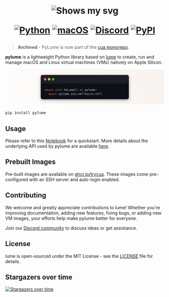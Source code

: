 <div align="center">
<h1>
  <div class="image-wrapper" style="display: inline-block;">
    <picture>
      <source media="(prefers-color-scheme: dark)" alt="logo" height="150" srcset="img/logo_white.png" style="display: block; margin: auto;">
      <source media="(prefers-color-scheme: light)" alt="logo" height="150" srcset="img/logo_black.png" style="display: block; margin: auto;">
      <img alt="Shows my svg">
    </picture>
  </div>

  [![Python](https://img.shields.io/badge/Python-333333?logo=python&logoColor=white&labelColor=333333)](#)
  [![macOS](https://img.shields.io/badge/macOS-000000?logo=apple&logoColor=F0F0F0)](#)
  [![Discord](https://img.shields.io/badge/Discord-%235865F2.svg?&logo=discord&logoColor=white)](https://discord.com/invite/mVnXXpdE85)
  [![PyPI](https://img.shields.io/pypi/v/pylume?color=333333)](https://pypi.org/project/pylume/)
</h1>
</div>

> **Archived** - PyLume is now part of the [cua monorepo](https://github.com/trycua/cua).

**pylume** is a lightweight Python library based on [lume](https://github.com/trycua/lume) to create, run and manage macOS and Linux virtual machines (VMs) natively on Apple Silicon.

<div align="center">
<img src="img/py.png" alt="lume-py">
</div>


```bash
pip install pylume
```

## Usage

Please refer to this [Notebook](./samples/nb.ipynb) for a quickstart. More details about the underlying API used by pylume are available [here](https://github.com/trycua/lume/docs/API-Reference.md).

## Prebuilt Images

Pre-built images are available on [ghcr.io/trycua](https://github.com/orgs/trycua/packages). 
These images come pre-configured with an SSH server and auto-login enabled.

## Contributing

We welcome and greatly appreciate contributions to lume! Whether you're improving documentation, adding new features, fixing bugs, or adding new VM images, your efforts help make pylume better for everyone.

Join our [Discord community](https://discord.com/invite/mVnXXpdE85) to discuss ideas or get assistance.

## License

lume is open-sourced under the MIT License - see the [LICENSE](LICENSE) file for details.

## Stargazers over time

[![Stargazers over time](https://starchart.cc/trycua/pylume.svg?variant=adaptive)](https://starchart.cc/trycua/pylume)
